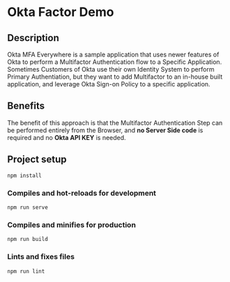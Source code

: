 # Okta Factor Demo

## Description

Okta MFA Everywhere is a sample application that uses newer features of Okta to perform
a Multifactor Authentication flow to a Specific Application. Sometimes Customers of Okta
use their own Identity System to perform Primary Authentiation, but they want to add
Multifactor to an in-house built application, and leverage Okta Sign-on Policy to a
specific application.

## Benefits

The benefit of this approach is that the Multifactor Authentication Step can be performed
entirely from the Browser, and **no Server Side code** is required and no **Okta API KEY** is needed.

## Project setup
```
npm install
```

### Compiles and hot-reloads for development
```
npm run serve
```

### Compiles and minifies for production
```
npm run build
```

### Lints and fixes files
```
npm run lint
```

